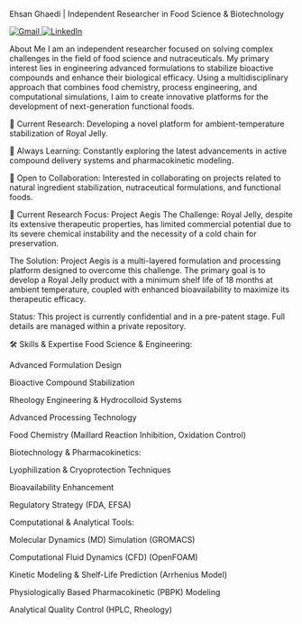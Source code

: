 
Ehsan Ghaedi | Independent Researcher in Food Science & Biotechnology
<p align="left">
<a href="mailto:E.Ghaedi.ctc@gmail.com" target="_blank">
<img src="https://img.shields.io/badge/Gmail-D14836?style=for-the-badge&logo=gmail&logoColor=white" alt="Gmail"/>
</a>
<a href="https://www.linkedin.com/in/your-linkedin-profile" target="_blank">
<img src="https://img.shields.io/badge/LinkedIn-0077B5?style=for-the-badge&logo=linkedin&logoColor=white" alt="LinkedIn"/>
</a>
</p>

About Me
I am an independent researcher focused on solving complex challenges in the field of food science and nutraceuticals. My primary interest lies in engineering advanced formulations to stabilize bioactive compounds and enhance their biological efficacy. Using a multidisciplinary approach that combines food chemistry, process engineering, and computational simulations, I aim to create innovative platforms for the development of next-generation functional foods.   

🔭 Current Research: Developing a novel platform for ambient-temperature stabilization of Royal Jelly.

🌱 Always Learning: Constantly exploring the latest advancements in active compound delivery systems and pharmacokinetic modeling.

💬 Open to Collaboration: Interested in collaborating on projects related to natural ingredient stabilization, nutraceutical formulations, and functional foods.

🔬 Current Research Focus: Project Aegis
The Challenge: Royal Jelly, despite its extensive therapeutic properties, has limited commercial potential due to its severe chemical instability and the necessity of a cold chain for preservation.   

The Solution: Project Aegis is a multi-layered formulation and processing platform designed to overcome this challenge. The primary goal is to develop a Royal Jelly product with a minimum shelf life of 18 months at ambient temperature, coupled with enhanced bioavailability to maximize its therapeutic efficacy.   

Status: This project is currently confidential and in a pre-patent stage. Full details are managed within a private repository.

🛠️ Skills & Expertise
Food Science & Engineering:

Advanced Formulation Design

Bioactive Compound Stabilization

Rheology Engineering & Hydrocolloid Systems     

Advanced Processing Technology     

Food Chemistry (Maillard Reaction Inhibition, Oxidation Control)    

Biotechnology & Pharmacokinetics:

Lyophilization & Cryoprotection Techniques    

Bioavailability Enhancement    

Regulatory Strategy (FDA, EFSA)    

Computational & Analytical Tools:

Molecular Dynamics (MD) Simulation (GROMACS)    

Computational Fluid Dynamics (CFD) (OpenFOAM)    

Kinetic Modeling & Shelf-Life Prediction (Arrhenius Model)    

Physiologically Based Pharmacokinetic (PBPK) Modeling    

Analytical Quality Control (HPLC, Rheology)    

